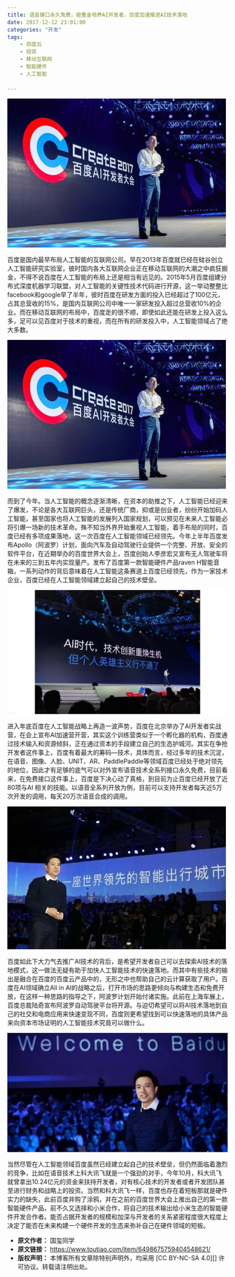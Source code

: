 ```yaml
---
title: 语音接口永久免费，砸重金培养AI开发者，百度加速推进AI技术落地
date: 2017-12-12 23:01:00
categories: "开发"
tags:
	- 百度云
	- 投资
	- 移动互联网
	- 智能硬件
	- 人工智能

---
```


![语音接口永久免费，砸重金培养AI开发者，百度加速推进AI技术落地][AI_AI]

百度是国内最早布局人工智能的互联网公司。早在2013年百度就已经在硅谷创立人工智能研究实验室，彼时国内各大互联网企业正在移动互联网的大潮之中疯狂掘金，不得不说百度在人工智能的布局上还是相当有远见的。2015年5月百度组建分布式深度机器学习联盟，对人工智能的关键性技术代码进行开源，这一举动整整比facebook和google早了半年，彼时百度在研发方面的投入已经超过了100亿元，占其总营收的15%，是国内互联网公司中唯一一家研发投入超过总营收10%的企业。而在移动互联网的布局中，百度走的很不顺，即使如此还能在研发上投入这么多，足可以见百度对于技术的重视，而在所有的研发投入中，人工智能领域占了绝大多数。

![语音接口永久免费，砸重金培养AI开发者，百度加速推进AI技术落地][AI_AI 1]

而到了今年。当人工智能的概念逐渐清晰，在资本的助推之下，人工智能已经迎来了爆发，不论是各大互联网巨头，还是传统厂商，抑或是创业者，纷纷开始加码人工智能，甚至国家也将人工智能的发展列入国家规划，可以预见在未来人工智能必将引爆一场新的技术革命。殊不知当外界开始重视人工智能，着手布局的同时，百度已经有多项成果落地，这一次百度在人工智能领域已经领先。今年上半年百度发布Apollo（阿波罗）计划，面向汽车及自动驾驶行业提供一个完整、开放、安全的软件平台，在近期举办的百度世界大会上，百度创始人李彦宏又宣布无人驾驶车将在未来的三到五年内实现量产。发布了百度第一款智能硬件产品raven H智能音箱，一系列动作的背后意味着在人工智能这条赛道上百度已经领先，作为一家技术企业，百度已经在人工智能领域建立起自己的技术壁垒。

![语音接口永久免费，砸重金培养AI开发者，百度加速推进AI技术落地][AI_AI 2]

进入年底百度在人工智能战略上再造一波声势，百度在北京举办了AI开发者实战营，在会上宣布AI加速营开营，其实这个训练营类似于一个孵化器的机构，百度通过技术输入和资源倾斜，正在通过资本的手段建立自己的生态护城河。其实在争抢开发者这件事上，百度有着最大的筹码—技术，具体而言，经过多年的技术沉淀，在语音、图像、人脸、UNIT、AR、PaddlePaddle等领域百度已经处于绝对领先的地位，因此才有足够的底气可以对外宣布语音技术全系列接口永久免费，目前看来，在免费接口这件事上，百度是下决心动了真格，到目前为止百度已经开放了近80项与AI 相关的技能。以语音全系列开放为例，目前可以支持开发者每天近5万次开发的调用，每天20万次语音合成的调用。

![语音接口永久免费，砸重金培养AI开发者，百度加速推进AI技术落地][AI_AI 3]

百度如此下大力气去推广AI技术的背后，是希望开发者自己可以去探索AI技术的落地模式，这一做法无疑有助于加快人工智能技术的快速落地。而其中有些技术的输出是融合在百度的百度云产品中的，无形之中也帮助自己的云计算获取了用户。百度在AI领域确立All in AI的战略之后，打开市场的思路更倾向与构建生态和免费开放，在这样一种思路的指导之下，阿波罗计划开始付诸实施。此前在上海车展上，百度总裁陆奇宣布阿波罗自动驾驶平台将开源。与迫切希望可以将AI技术落地到自己的社交和电商应用来快速变现不同，百度则更希望找到可以快速落地的具体产品来向资本市场证明的人工智能技术究竟可以做什么。

![语音接口永久免费，砸重金培养AI开发者，百度加速推进AI技术落地][AI_AI 4]

当然尽管在人工智能领域百度虽然已经建立起自己的技术壁垒，但仍然面临着激烈的竞争，比如在语音技术上科大讯飞就是一个强劲的对手，今年10月，科大讯飞就曾拿出10.24亿元的资金来扶持开发者，对有核心技术的开发者或者开发团队甚至进行财务和战略上的投资。当然和科大讯飞一样，百度也存在着短板那就是硬件实力的缺失，此前百度并购了涂鸦，并在之前的百度世界大会上推出自己的第一款智能硬件产品，前不久又选择和小米合作，将自己的技术输出给小米生态的智能硬件开发合作者。能否占据开发者的规模和加深与开发者的关系紧密程度很大程度上决定了能否在未来构建一个硬件开发的生态来弥补自己在硬件领域的短板。


[AI_AI]: static/resources/crawler/Z2UJ-VJ6V-3IVA.jpg
[AI_AI 1]: static/resources/crawler/7VYZ-ZVF2-Y2QM.jpg
[AI_AI 2]: static/resources/crawler/7JAY-AAYI-EQ7R.jpg
[AI_AI 3]: static/resources/crawler/UNAF-BEER-FARQ.jpg
[AI_AI 4]: static/resources/crawler/RY2M-JAIZ-6NR3.jpg
 *  **原文作者：** 国玺同学
 *  **原文链接：** https://www.toutiao.com/item/6498675759404548621/
 *  **版权声明：** 本博客所有文章除特别声明外，均采用 [CC BY-NC-SA 4.0][] 许可协议。转载请注明出处。

